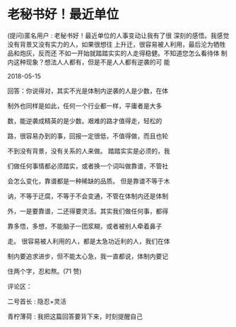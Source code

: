 # 老秘书好！最近单位

(提问)匿名用户 : 老秘书好！最近单位的人事变动让我有了很 深刻的感悟。我感觉没有背景又没有实力的人，如果很想往 上升迁，很容易被人利用，最后沦为牺牲品和炮灰，反而还 不如一开始就踏踏实实的人走得稳健。不知道您怎么看待体 制内这种现象？想法人人都有，但是不是人人都有逆袭的可 能

2018-05-15

回答：你说得对，其实不光是体制内逆袭的人是少数，在体

制外也同样是如此，任何一个行业都一样，平庸者是大多

数，能逆袭成精英的是少数。艰难的路才值得走，轻松的

路，很容易办到的事，回报一定很低，不值得做，而且也轮

不到没有背景，没有关系的人来做。 踏踏实实是必须的，我

们做任何事情都必须踏实，或者换一个词叫做靠谱，不管社

会怎么变化，靠谱都是一种稀缺的品质。 但是靠谱不等于木

讷，不等于迂腐，不等于不会变通，不管在体制内还是体制

外，一是要靠谱，二还得要灵活。其实我们做任何事，都得

靠多悟，多想，不能脑子一团浆糊，或者被别人牵着鼻子

走。 很容易被人利用的人，都是太急功近利的人，我们在体

制内要追求进步，但不能太心急，我一直都说，体制内要记

住两个字，忍和熬。(71 赞)

评论区：

二号首长 : 隐忍+灵活

青柠薄荷 : 我把这篇回答要背下来，时刻提醒自己